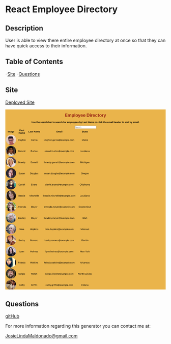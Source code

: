 # React Employee Directory

## Description

User is able to view there entire employee directory at once so that they can have quick access to their information. 

## Table of Contents

-[Site](#site)
-[Questions](#questions)

## Site

[Deployed Site](https://josiemald.github.io/employee-directory/)

![ScreenShot](assets/ss.png)


## Questions

[gitHub](https://github.com/JosieMald)

For more information regarding this generator you can contact me at:

JosieLindaMaldonado@gmail.com